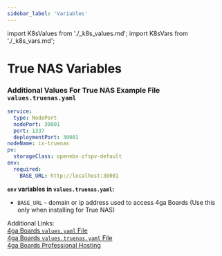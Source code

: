 ```yaml
---
sidebar_label: 'Variables'
---
```

import K8sValues from './_k8s_values.md';
import K8sVars from './_k8s_vars.md';

# True NAS Variables

<K8sValues />

### Additional Values For True NAS Example File `values.truenas.yaml`
```yaml
service:
  type: NodePort
  nodePort: 30001
  port: 1337
  deploymentPort: 30001
nodeName: ix-truenas
pv:
  storageClass: openebs-zfspv-default
env:
  required:
    BASE_URL: http://localhost:30001
```

<K8sVars />

**`env` variables in `values.truenas.yaml`:**

- `BASE_URL` - domain or ip address used to access 4ga Boards (Use this only when installing for True NAS)

Additional Links:\
[4ga Boards `values.yaml` File](https://github.com/RARgames/4gaBoards/blob/main/helm-chart/values.yaml)\
[4ga Boards `values.truenas.yaml` File](https://github.com/RARgames/4gaBoards/blob/main/helm-chart/values.truenas.yaml)\
[4ga Boards Professional Hosting](./install-4gaboards)